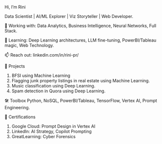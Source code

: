 Hi, I’m Rini

Data Scientist | AI/ML Explorer | Viz Storyteller | Web Developer.

🔭 Working with: Data Analytics, Business Intelligence, Neural Networks, Full Stack.

🌱 Learning: Deep Learning architectures, LLM fine-tuning, PowerBI/Tableau magic, Web Technology.

📫 Reach out: linkedin.com/in/rini-pr/

🚀 Projects
1) BFSI using Machine Learning
2) Flagging junk property listings in real estate using Machine Learning.
3) Music classification using Deep Learning.
4) Spam detection in Quora using Deep Learning.

   
🛠️ Toolbox
Python, NoSQL, PowerBI/Tableau, TensorFlow, Vertex AI, Prompt Engineering.

📜 Certifications
1) Google Cloud: Prompt Design in Vertex AI
2) LinkedIn: AI Strategy, Copilot Prompting
3) GreatLearning: Cyber Forensics
